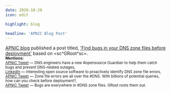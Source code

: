 ```yaml
---
date: 2020-10-29
icon: edit

highlight: blog

headline: 'APNIC Blog Post'
---
```


[APNIC blog](https://blog.apnic.net/) published a post titled, ['Find bugs in your DNS zone files before deployment'](https://blog.apnic.net/2020/10/29/find-bugs-in-your-dns-zone-files-before-deployment/) based on =sc^GRoot^sc=.
<br>
<small>**Mentions:** &nbsp; 
<br>
[APNIC Tweet](https://twitter.com/apnic/status/1323035499515109376) — DNS engineers have a new #opensource Guardian to help them catch bugs and prevent DNS-related outages,
<br>
[LinkedIn](https://www.linkedin.com/feed/update/urn:li:activity:6728399243486216192/) — Interesting open source software to proactively identify DNS zone file errors,
<br>
[APNIC Tweet](https://twitter.com/apnic/status/1321799194290642944) — Zone file errors are all over the #DNS. With billions of potential queries, how can you check before deployment?,
<br>
[APNIC Tweet](https://twitter.com/apnic/status/1321638887387734017) — Bugs are everywhere in #DNS zone files. GRoot roots them out.
</small>